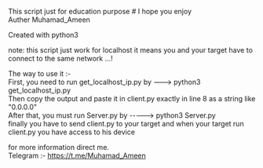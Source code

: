 This script just for education purpose # I hope you enjoy                             
Auther Muhamad_Ameen

Created with python3 

note: this script just work for localhost it means you and your target have to connect to the same network ...!  

The way to use it :-                      
First, you need to run get_localhost_ip.py by ---> python3 get_localhost_ip.py                              
Then copy the output and paste it in client.py exactly in line 8 as a string like "0.0.0.0"                         
After that, you must run Server.py by -----> python3 Server.py                                     
finally you have to send client.py to your target and when your target run client.py you have access to his device


for more information direct me.                             
Telegram :- https://t.me/Muhamad_Ameen 
